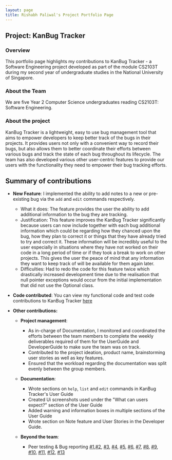 ```yaml
---
layout: page
title: Rishabh Paliwal's Project Portfolio Page
---
```


## Project: KanBug Tracker

### Overview

This portfolio page highlights my contributions to KanBug Tracker - a Software Engineering project developed as part of the module CS2103T during my second year of undergraduate studies in the National University of Singapore.

### About the Team

We are five Year 2 Computer Science undergraduates reading CS2103T: Software Engineering. 

### About the project

KanBug Tracker is a lightweight, easy to use bug management tool that aims to empower developers to keep better track of the bugs in their projects. It provides users not only with a convenient way to record their bugs, but also allows them to better coordinate their efforts between various bugs and track the state of each bug throughout its lifecycle. The team has also developed various other user-centric features to provide our users with the functionality they need to empower their bug tracking efforts.

## Summary of contributions

* **New Feature**: I implemented the ability to add notes to a new or pre-existing bug via the `add` and `edit` commands respectively.

    * What it does: The feature provides the user the ability to add additional information to the bug they are tracking.
    * Justification: This feature improves the KanBug Tracker significantly because users can now include together with each bug additional information which could be regarding how they chanced upon the bug, how they plan to correct it or things that they have already tried to try and correct it. These information will be incredibly useful to the user especially in situations where they have not worked on their code in a long period of time or if they took a break to work on other projects. This gives the user the peace of mind that any information they want to keep track of will be available for them again later.
    * Difficulties: Had to redo the code for this feature twice which drastically increased development time due to the realisation that null pointer exceptions would occur from the initial implementation that did not use the Optional class.

* **Code contributed**: You can view my functional code and test code contributions to KanBug Tracker [here](https://nus-cs2103-ay2021s1.github.io/tp-dashboard/#breakdown=true&search=the-reefshark)

* **Other contributions:**

    * **Project management**:
        * As in-charge of Documentation, I monitored and coordinated the efforts between the team members to complete the weekly deliverables required of them for the UserGuide and DeveloperGuide to make sure the team was on track.
        * Contributed to the project ideation, product name, brainstorming user stories as well as key features.
        * Ensured that the workload regarding the documentation was split evenly between the group members.
    * **Documentation**:
        * Wrote sections on `help`, `list` and `edit` commands in KanBug Tracker's User Guide
        * Created Ui screenshots used under the "What can users expect?" section of the User Guide
        * Added warning and information boxes in multiple sections of the User Guide
        * Wrote section on Note feature and User Stories in the Developer Guide.  

    * **Beyond the team**:
        * Peer testing & Bug reporting [#1](https://github.com/the-reefshark/ped/issues/1),[#2](https://github.com/the-reefshark/ped/issues/2), [#3](https://github.com/the-reefshark/ped/issues/3), [#4](https://github.com/the-reefshark/ped/issues/4), [#5](https://github.com/the-reefshark/ped/issues/5), [#6](https://github.com/the-reefshark/ped/issues/6), [#7](https://github.com/the-reefshark/ped/issues/7), [#8](https://github.com/the-reefshark/ped/issues/8), [#9](https://github.com/the-reefshark/ped/issues/9), [#10](https://github.com/the-reefshark/ped/issues/10), [#11](https://github.com/the-reefshark/ped/issues/11), [#12](https://github.com/the-reefshark/ped/issues/12), [#13](https://github.com/the-reefshark/ped/issues/13)
